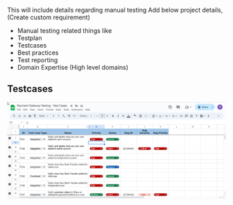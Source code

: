 This will include details regarding manual testing
Add below project details, (Create custom requirement)
- Manual testing related things like
- Testplan
- Testcases
- Best practices
- Test reporting
- Domain Expertise (High level domains)

Testcases
---------------------------------------------------------------
![alt text](https://github.com/TechCipher13/manual-testing-case-studies/blob/main/TestCases.png)